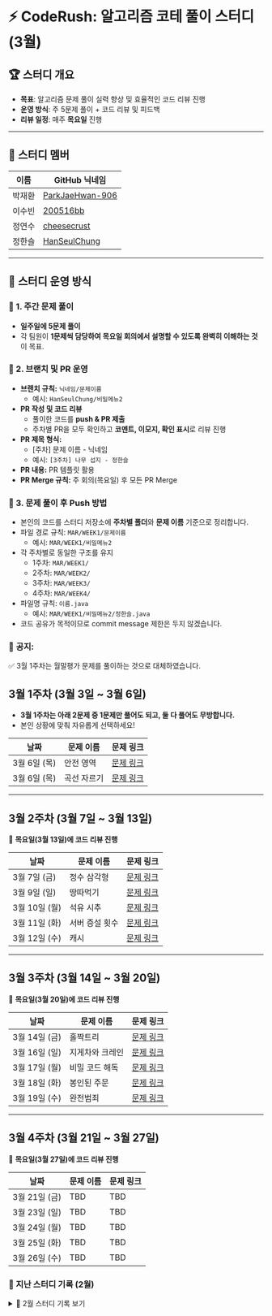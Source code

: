 # ⚡ CodeRush: 알고리즘 코테 풀이 스터디 (3월)  

## 🏆 스터디 개요  
- **목표**: 알고리즘 문제 풀이 실력 향상 및 효율적인 코드 리뷰 진행  
- **운영 방식**: 주 5문제 풀이 + 코드 리뷰 및 피드백  
- **리뷰 일정**: 매주 **목요일** 진행  

---

## 👥 스터디 멤버  
| 이름   | GitHub 닉네임 |
|--------|--------------|
| 박재환 | [ParkJaeHwan-906](https://github.com/ParkJaeHwan-906) |
| 이수빈 | [200516bb](https://github.com/200516bb) |
| 정연수 | [cheesecrust](https://github.com/cheesecrust) |
| 정한슬 | [HanSeulChung](https://github.com/HanSeulChung) |

---

## 🚀 스터디 운영 방식  
### 📌 1. 주간 문제 풀이  
- **일주일에 5문제 풀이**  
- 각 팀원이 **1문제씩 담당하여 목요일 회의에서 설명할 수 있도록 완벽히 이해하는 것**이 목표.  

### 📌 2. 브랜치 및 PR 운영  
- **브랜치 규칙:** `닉네임/문제이름`  
  - 예시: `HanSeulChung/비밀메뉴2`
- **PR 작성 및 코드 리뷰**  
  - 풀이한 코드를 **push & PR 제출**  
  - 주차별 PR을 모두 확인하고 **코멘트, 이모지, 확인 표시**로 리뷰 진행  
- **PR 제목 형식:**
   -  [주차] 문제 이름 - 닉네임
   - 예시:  `[3주차] 나무 섭지 - 정한슬`
- **PR 내용:** PR 템플릿 활용  
- **PR Merge 규칙:**  주 회의(목요일) 후 모든 PR Merge
### 📌 3. 문제 풀이 후 Push 방법
- 본인의 코드를 스터디 저장소에 **주차별 폴더**와 **문제 이름** 기준으로 정리합니다.
- 파일 경로 규칙: `MAR/WEEK1/문제이름`
   - 예시: `MAR/WEEK1/비밀메뉴2`
-  각 주차별로 동일한 구조를 유지
   - 1주차: `MAR/WEEK1/`
   - 2주차: `MAR/WEEK2/`
   - 3주차: `MAR/WEEK3/`
   - 4주차: `MAR/WEEK4/`
- 파일명 규칙: `이름.java`
   - 예시: `MAR/WEEK1/비밀메뉴2/정한슬.java`
- 코드 공유가 목적이므로 commit message 제한은 두지 않겠습니다.

### 📢 **공지:**  
✅ 3월 1주차는 월말평가 문제를 풀이하는 것으로 대체하였습니다.

## 3월 1주차 (3월 3일 ~ 3월 6일)
- **3월 1주차는 아래 2문제 중 1문제만 풀어도 되고, 둘 다 풀어도 무방합니다.**  
- 본인 상황에 맞춰 자유롭게 선택하세요!

| 날짜       | 문제 이름       | 문제 링크 |
|------------|--------------|-----------|
| 3월 6일 (목) | 안전 영역 | [문제 링크](https://www.acmicpc.net/problem/2468) |
| 3월 6일 (목) | 곡선 자르기 | [문제 링크](https://www.acmicpc.net/problem/14865) |

---

## 3월 2주차 (3월 7일 ~ 3월 13일)  
📢 **목요일(3월 13일)에 코드 리뷰 진행**  

| 날짜       | 문제 이름                        | 문제 링크 |
|------------|----------------------------------|-----------|
| 3월 7일 (금)  | 정수 삼각형 | [문제 링크](https://school.programmers.co.kr/learn/courses/30/lessons/43105) |
| 3월 9일 (일)  | 땅따먹기 | [문제 링크](https://school.programmers.co.kr/learn/courses/30/lessons/12913) |
| 3월 10일 (월) | 석유 시추 | [문제 링크](https://school.programmers.co.kr/learn/courses/30/lessons/250136) |
| 3월 11일 (화) | 서버 증설 횟수 | [문제 링크](https://school.programmers.co.kr/learn/courses/30/lessons/389479) |
| 3월 12일 (수) | 캐시 | [문제 링크](https://school.programmers.co.kr/learn/courses/30/lessons/17680) |

---

## 3월 3주차 (3월 14일 ~ 3월 20일)  
📢 **목요일(3월 20일)에 코드 리뷰 진행**  

| 날짜       | 문제 이름                        | 문제 링크 |
|------------|----------------------------------|-----------|
| 3월 14일 (금) | 홀짝트리             | [문제 링크](https://school.programmers.co.kr/learn/courses/30/lessons/388354) |
| 3월 16일 (일) | 지게차와 크레인       | [문제 링크](https://school.programmers.co.kr/learn/courses/30/lessons/388353) |
| 3월 17일 (월) | 비밀 코드 해독       | [문제 링크](https://school.programmers.co.kr/learn/courses/30/lessons/388352) |
| 3월 18일 (화) | 봉인된 주문          | [문제 링크](https://school.programmers.co.kr/learn/courses/30/lessons/389481) |
| 3월 19일 (수) | 완전범죄             | [문제 링크](https://school.programmers.co.kr/learn/courses/30/lessons/389480) |

---

## 3월 4주차 (3월 21일 ~ 3월 27일)  
📢 **목요일(3월 27일)에 코드 리뷰 진행**  

| 날짜       | 문제 이름                        | 문제 링크 |
|------------|----------------------------------|-----------|
| 3월 21일 (금) | TBD | TBD |
| 3월 23일 (일) | TBD | TBD |
| 3월 24일 (월) | TBD | TBD |
| 3월 25일 (화) | TBD | TBD |
| 3월 26일 (수) | TBD | TBD |

### 📅 지난 스터디 기록 (2월)
<details>
<summary>🔽 2월 스터디 기록 보기</summary>

## 2월 1주차 (2월 3일 ~ 2월 9일)
| 날짜       | 문제 이름                        | 문제 링크 |
|------------|----------------------------------|-----------|
| 2월 3일 (월) | 비밀메뉴 2                       | [문제 링크](https://softeer.ai/practice/6259) |
| 2월 4일 (화) | 업무 처리                        | [문제 링크](https://softeer.ai/practice/6251) |
| 2월 5일 (수) | 교차로                          | [문제 링크](https://softeer.ai/practice/6256) |
| 2월 6일 (목) | 통근버스 출발 순서 검증하기       | [문제 링크](https://softeer.ai/practice/6257) |
| 2월 7일 (금) | 좌석 관리                        | [문제 링크](https://softeer.ai/practice/6267) |
| 2월 9일 (일) | 자동차 테스트                    | [문제 링크](https://softeer.ai/practice/6247) |

## 2월 2주차 (2월 10일 ~ 2월 16일)
| 날짜         | 문제 이름                        | 문제 링크 |
|--------------|----------------------------------|-----------|
| 2월 10일 (월) | 효도 음식                        | [문제 링크](https://softeer.ai/practice/7367) |
| 2월 11일 (화) | 징검다리                         | [문제 링크](https://softeer.ai/practice/6293) |
| 2월 12일 (수) | 나무 섭지                        | [문제 링크](https://softeer.ai/practice/7726) |
| 2월 13일 (목) | 함께하는 효도                    | [문제 링크](https://softeer.ai/practice/7727) |
| 2월 14일 (금) | 나무 수확                        | [문제 링크](https://softeer.ai/practice/7369) |
| 2월 16일 (일) | 슈퍼컴퓨터 클러스터              | [문제 링크](https://softeer.ai/practice/6252) |

## 2월 3주차 (2월 17일 ~ 2월 23일)
| 날짜         | 문제 이름                        | 문제 링크 |
|--------------|----------------------------------|-----------|
| 2월 17일 (월) | 거리합 구하기                     | [문제 링크](https://softeer.ai/practice/6258) |
| 2월 18일 (화) | 로드 밸런서 트래픽 예측           | [문제 링크](https://softeer.ai/practice/6263) |
| 2월 19일 (수) | SWEA 1954 달팽이 숫자            | [문제 링크](https://swexpertacademy.com/main/code/problem/problemList.do) |
| 2월 20일 (목) | Phi Squared                     | [문제 링크](https://softeer.ai/practice/7697) |
| 2월 21일 (금) | 출퇴근길                        | [문제 링크](https://softeer.ai/practice/6248) |
| 2월 23일 (일) | SWEA 22979 문자열 옮기기         | [문제 링크](https://swexpertacademy.com/main/code/problem/problemList.do) |
## 2월 4주차 (2월 24일 ~ 3월 1일)
| 날짜         | 문제 이름                        | 문제 링크 |
|--------------|----------------------------------|-----------|
| 2월 24일 (월) | 사물인식 최소 면적 산출 프로그램 | [문제 링크](https://softeer.ai/practice/6277) |
| 2월 25일 (화) | 마이크로서버                    | [문제 링크](https://softeer.ai/practice/6264) |
| 2월 26일 (수)  | 차세대 지능형 교통시스템         | [문제 링크](https://softeer.ai/practice/6274) |
| 2월 27일 (목) | SWEA 1230 암호문3               | [문제 링크](https://swexpertacademy.com/main/code/problem/problemList.do) |
| 2월 28일 (금) |                                |                                           |
| 3월 1일 (토) |                                |                                           |
</details>


